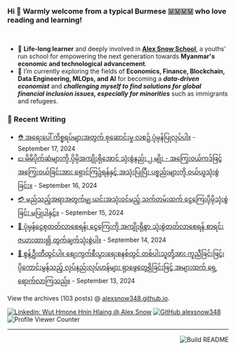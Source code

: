 ### Hi 👋 Warmly welcome from a typical Burmese 🇲🇲🇲🇲 who love reading and learning! 
<br>

- 🔭 **Life-long learner** and deeply involved in [**Alex Snow School**](https://www.alexsnowschool.org/), a youths' run school for empowering the next generation towards **Myanmar's economic and technological advancement**. 
- 🌱 I’m currently exploring the fields of **Economics, Finance, Blockchain, Data Engineering, MLOps, and AI** for becoming a **_data-driven economist_** and  **_challenging myself  to find solutions for global financial inclusion issues, especially for minorities_** such as immigrants and refugees.

### 📝 Recent Writing

<!-- writing starts -->
* [⛑️ အရေးပေါ် ကိစ္စရပ်များအတွက် စုဆောင်းမှု လစဥ် ပုံမှန်ပြုလုပ်ပါ။](https://alexsnow348.github.io/2024/09/17/journeytofinancialfreedom/) - September 17, 2024
* [💵 မိမိပိုက်ဆံများကို ပိုမိုအကျိုးရှိအောင် သုံးစွဲနည်း ၂ မျိုး - အကြွေးဝယ်ကဒ်ဖြင့် အကြွေးဝယ်ခြင်းအား ရှောင်ကြဥ်ရန်နှင့် အသုံးပြုပြီး ပစ္စည်းများကို ဝယ်ယူသုံးစွဲခြင်း။](https://alexsnow348.github.io/2024/09/16/journeytofinancialfreedom/) - September 16, 2024
* [💳 မည်သည့်အရာအတွက်မျှ ယင်းအသုံးဝင်မည့် သက်တမ်းထက် ငွေကြေးပိုမိုသုံးစွဲခြင်း မပြုပါနှင့်။](https://alexsnow348.github.io/2024/09/15/journeytofinancialfreedom/) - September 15, 2024
* [🛟 ပုံမှန်ငွေစုတတ်လာစေရန်၊ ငွေကြေးကို အကျိုးရှိစွာ သုံးစွဲတတ်လာစေရန် စာရင်းဇယားထား၍ တွက်ချက်သုံးစွဲပါ။](https://alexsnow348.github.io/2024/09/14/journeytofinancialfreedom/) - September 14, 2024
* [🐣 စွန့်ဦးတီထွင်ပါ။ စျေးကွက်စီးပွားရေးစနစ်တွင် တစ်ပါးသူတို့အား ကူညီခြင်းဖြင့်၊ ပိုကောင်းမွန်သည့် လုပ်နည်းလုပ်ဟန်များ ရှာဖွေတွေ့ရှိခြင်းဖြင့် အများထက် ရှေ့ရောက်လာကြသည်။](https://alexsnow348.github.io/2024/09/13/journeytofinancialfreedom/) - September 13, 2024
<!-- writing ends -->

View the archives (<!-- writing_count starts -->103<!-- writing_count ends --> posts) @ [alexsnow348.github.io](https://alexsnow348.github.io/blog/).


[![Linkedin: Wut Hmone Hnin Hlaing @ Alex Snow](https://img.shields.io/badge/-AlexSnow-blue?style=flat-square&logo=Linkedin&logoColor=white&link=https://www.linkedin.com/in/wuthmonehninhlaing/)](https://www.linkedin.com/in/wuthmonehninhlaing/)
[![GitHub alexsnow348](https://img.shields.io/github/followers/alexsnow348?label=follow&style=social)](https://cdn.jsdelivr.net/npm/simple-icons@v3/icons/github.svg)
![Profile Viewer Counter](https://komarev.com/ghpvc/?username=alexsnow348&color=brightgreen)

---
<a href="https://github.com/alexsnow348/alexsnow348/actions"><img src="https://github.com/alexsnow348/alexsnow348/workflows/Build_README/badge.svg" align="right" alt="Build README"></a>